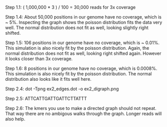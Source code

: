 Step 1.1:
( 1,000,000 * 3 ) / 100 = 30,000 reads for 3x coverage

Step 1.4:
About 50,000 positions in our genome have no coverage, which is ~ 5%.
Inspecting the graph shows the poisson distribution fits the data very well. The normal distribution does not fit as well, looking slightly right shifted.

Step 1.5:
106 positions in our genome have no coverage, which is ~ 0.01%.
This simulation is also nicely fit by the poisson distribution. Again, the normal distribution does not fit as well, looking right shifted again. However it looks closer than 3x coverage.

Step 1.6:
8 positions in our genome have no coverage, which is 0.0008%.
This simulation is also nicely fit by the poisson distribution. The normal distribution also looks like it fits well here.

Step 2.4:
dot -Tpng ex2_edges.dot -o ex2_digraph.png

Step 2.5:
ATTCATTGATTGATTCTTATTT

Step 2.6:
The kmers you use to make a directed graph should not repeat. That way there are no ambigous walks through the graph. Longer reads will also help.




